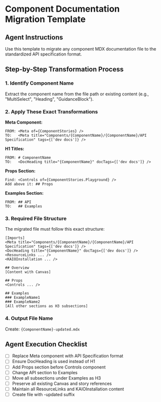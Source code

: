 # Component Documentation Migration Template

## Agent Instructions

Use this template to migrate any component MDX documentation file to the standardized API specification format.

## Step-by-Step Transformation Process

### 1. Identify Component Name

Extract the component name from the file path or existing content (e.g., "MultiSelect", "Heading", "GuidanceBlock").

### 2. Apply These Exact Transformations

**Meta Component:**

```
FROM: <Meta of={ComponentStories} />
TO:   <Meta title="Components/{ComponentName}/{ComponentName}/API Specification" tags={['dev docs']} />
```

**H1 Titles:**

```
FROM: # ComponentName
TO:   <DocHeading title="{ComponentName}" docTags={['dev docs']} />
```

**Props Section:**

```
Find: <Controls of={ComponentStories.Playground} />
Add above it: ## Props
```

**Examples Section:**

```
FROM: ## API
TO:   ## Examples
```

### 3. Required File Structure

The migrated file must follow this exact structure:

```
[Imports]
<Meta title="Components/{ComponentName}/{ComponentName}/API Specification" tags={['dev docs']} />
<DocHeading title="{ComponentName}" docTags={['dev docs']} />
<ResourceLinks ... />
<KAIOInstallation ... />

## Overview
[Content with Canvas]

## Props
<Controls ... />

## Examples
### ExampleName1
### ExampleName2
[All other sections as H3 subsections]
```

### 4. Output File Name

Create: `{ComponentName}-updated.mdx`

## Agent Execution Checklist

- [ ] Replace Meta component with API Specification format
- [ ] Ensure DocHeading is used instead of H1
- [ ] Add Props section before Controls component
- [ ] Change API section to Examples
- [ ] Move all subsections under Examples as H3
- [ ] Preserve all existing Canvas and story references
- [ ] Maintain all ResourceLinks and KAIOInstallation content
- [ ] Create file with -updated suffix
